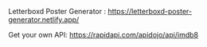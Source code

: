 Letterboxd Poster Generator : https://letterboxd-poster-generator.netlify.app/


Get your own API: https://rapidapi.com/apidojo/api/imdb8

